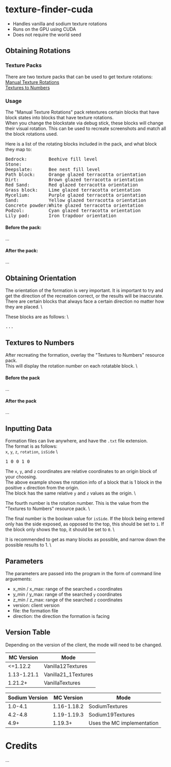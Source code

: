 # texture-finder-cuda
- Handles vanilla and sodium texture rotations
- Runs on the GPU using CUDA
- Does not require the world seed

## Obtaining Rotations

### Texture Packs
There are two texture packs that can be used to get texture rotations:\
[Manual Texture Rotations]() \
[Textures to Numbers]()

### Usage
The "Manual Texture Rotations" pack retextures certain blocks that have block states into blocks that have texture rotations. \
When you change the blockstate via debug stick, these blocks will change their visual rotation. This can be used to recreate screenshots and match all the block rotations used.

Here is a list of the rotating blocks included in the pack, and what block they map to:

<pre>
Bedrock:        Beehive fill level
Stone:
Deepslate:      Bee nest fill level
Path block:     Orange glazed terracotta orientation
Dirt:           Brown glazed terracotta orientation
Red Sand:       Red glazed terracotta orientation
Grass block:    Lime glazed terracotta orientation
Mycelium:       Purple glazed terracotta orientation
Sand:           Yellow glazed terracotta orientation
Concrete powder:White glazed terracotta orientation
Podzol:         Cyan glazed terracotta orientation
Lily pad:       Iron trapdoor orientation
</pre>

#### Before the pack:
...

#### After the pack:
...

## Obtaining Orientation
The orientation of the formation is very important. It is important to try and get the direction of the recreation correct, or the results will be inaccurate. There are certain blocks that always face a certain direction no matter how they are placed. \

These blocks are as follows: \

<pre>
...
</pre>


## Textures to Numbers
After recreating the formation, overlay the "Textures to Numbers" resource pack. \
This will display the rotation number on each rotatable block. \

#### Before the pack
...

#### After the pack
...

## Inputting Data
Formation files can live anywhere, and have the `.txt` file extension. \
The format is as follows: \
`x`, `y`, `z`, `rotation`, `isSide` \

<pre>
1 0 0 1 0
</pre>

The `x`, `y`, and `z` coordinates are relative coordinates to an origin block of your choosing. \
The above example shows the rotation info of a block that is 1 block in the positive `x` direction from the origin. \
The block has the same relative `y` and `z` values as the origin. \

The fourth number is the rotation number. This is the value from the "Textures to Numbers" resource pack. \

The final number is the boolean value for `isSide`. If the block being entered only has the side exposed, as opposed to the top, this should be set to `1`. If the block only shows the top, it should be set to `0`. \

It is recommended to get as many blocks as possible, and narrow down the possible results to 1. \

## Parameters
The parameters are passed into the program in the form of command line arguements:
- x_min / x_max: range of the searched `x` coordinates
- y_min / y_max: range of the searched `y` coordinates
- z_min / z_max: range of the searched `z` coordinates
- version: client version
- file: the formation file
- direction: the direction the formation is facing

## Version Table
Depending on the version of the client, the mode will need to be changed.

| MC Version  | Mode                |
|-------------|---------------------|
| \<=1.12.2   | Vanilla12Textures   |
| 1.13-1.21.1 | Vanilla21_1Textures |
| 1.21.2+     | VanillaTextures     |


| Sodium Version | MC Version  | Mode                       |
|----------------|-------------|----------------------------|
| 1.0-4.1        | 1.16-1.18.2 | SodiumTextures             |
| 4.2-4.8        | 1.19-1.19.3 | Sodium19Textures           |
| 4.9+           | 1.19.3+     | Uses the MC implementation |

# Credits
...